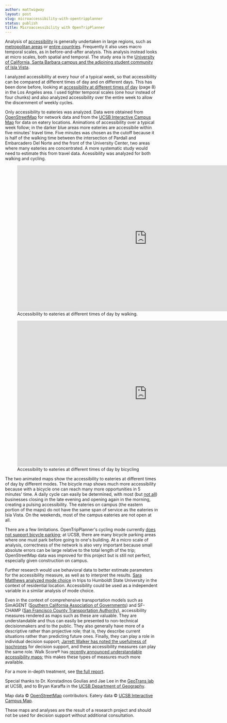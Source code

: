 ```yaml
---
author: mattwigway
layout: post
slug: microaccessibility-with-opentripplanner
status: publish
title: Microaccessibility with OpenTripPlanner
---
```


Analysis of [accessibility](http://www.vtpi.org/tdm/tdm84.htm) is
generally undertaken in large regions, such as
[metropolitan areas](http://hdl.handle.net/1721.1/32414) or
[entire countries](http://dx.doi.org/10.1080/00045608.2012.689240). Frequently
it also uses macro temporal scales, as in before-and-after
analysis. This analysis instead looks at micro scales, both spatial
and temporal. The study area is the
[University of California, Santa Barbara campus and the adjoining student community of Isla Vista](http://www.openstreetmap.org/?lat=34.41272&lon=-119.85839&zoom=15&layers=M).

I analyzed accessibility at every hour of a typical week, so that
accessibility can be compared at different times of day and on
different days. This has been done before, looking at
[accessibility at different times of day](http://www.scag.ca.gov/modeling/pdf/ABM/ABMreport01_Overview.pdf#page=8)
(page 8) in the Los Angeles area. I used tighter temporal scales (one
hour instead of four chunks) and also analyzed accessibility over the
entire week to allow the discernment of weekly cycles.

Only accessibility to eateries was analyzed. Data were obtained from
[OpenStreetMap](http://www.openstreetmap.org) for network data and
from the [UCSB Interactive Campus Map](http://map.geog.ucsb.edu) for
data on eatery locations. Animations of accessibility over a typical
week follow; in the darker blue areas more eateries are accessibile
within five minutes' travel time. Five minutes was chosen as the
cutoff because it is half of the walking time between the intersection
of Pardall and Embarcadero Del Norte and the front of the University
Center, two areas where many eateries are concentrated. A more
systematic study would need to estimate this from travel
data. Acessibility was analyzed for both walking and cycling.

<figure>
  <iframe width="853" height="480"
  src="https://www.youtube-nocookie.com/embed/jrZURxZrJaU?rel=0"
  frameborder="0" allowfullscreen="yes"></iframe>
  <figcaption>Accessibility to eateries at different times of day by
  walking.</figcaption>
</figure>

<figure>
  <iframe width="853" height="480"
  src="https://www.youtube-nocookie.com/embed/PTEvVajxdbc?rel=0"
  frameborder="0" allowfullscreen="yes"></iframe>
  <figcaption>Accessibility to eateries at different times of day by
  bicycling</figcaption>
</figure>

The two animated maps show the accessibility to eateries at different
times of day by different modes. The bicycle map shows much more
accessibility because with a bicycle one can reach many more
opportunities in 5 minutes' time. A daily cycle can easily be
determined, with most (but
[not all](https://www.google.com/search?q=freebirds+world+burrito+isla+vista))
businesses closing in the late evening and opening again in the
morning, creating a pulsing accessibility. The eateries on campus (the
eastern portion of the maps) do not have the same span of service as
the eateries in Isla Vista. On the weekends, most of the campus
eateries are not open at all.

There are a few limitations. OpenTripPlanner's cycling mode currently
[does not support bicycle parking](https://www.github.com/openplans/OpenTripPlanner/issues/865);
at UCSB, there are many bicycle parking areas where one must park
before going to one's building. At a micro scale of analysis,
correctness of the network is also very important because small
absolute errors can be large relative to the total length of the trip;
OpenStreetMap data was improved for this project but is still not
perfect, especially given construction on campus.

Further research would use behavioral data to better estimate
parameters for the accessibility measure, as well as to interpret the
results. [Sara Matthews analyzed mode choice](http://hdl.handle.net/10211.2/2930)
in trips to Humboldt State University in the context of residential
location. Accessibility could be used as a independent variable in a
similar analysis of mode choice.

Even in the context of comprehensive transportation models such as
SimAGENT
([Southern California Association of Governments](http://www.scag.ca.gov/))
and SF-CHAMP
([San Francisco County Transportation Authority](http://www.sfcta.org/)),
accessibility measures rendered as maps such as these are
valuable. They are understandable and thus can easily be presented to
non-technical decisionmakers and to the public. They also generally
have more of a descriptive rather than projective role; that is, they
describe current situations rather than predicting future
ones. Finally, they can play a role in individual decision support;
[Jarrett Walker has noted the usefulness of isochrones](http://www.humantransit.org/2012/11/the-need-for-maps-of-your-freedom.html)
for decision support, and these accessibility measures can play the
same role. Walk Score® has
[recently announced understandable accessibility maps](http://blog.walkscore.com/2013/04/choicemaps-new-way-to-measure-neighborhoods/);
this makes these types of measures much more available.

For a more in-depth treatment, see [the full report](/publications/2013/Conway-Accessibility-UCSB.pdf).

<div class="boilerplate">

Special thanks to Dr. Konstadinos Goulias and Jae Lee in the
<a href="http://www.geog.ucsb.edu/geotrans/">GeoTrans lab</a> at UCSB, and to
Bryan Karaffa in the
<a href="http://geog.ucsb.edu">UCSB Department of Geography</a>.

Map data © <a href="http://www.openstreetmap.org">OpenStreetMap</a>
contributors. Eatery data ©
<a href="http://map.geog.ucsb.edu">UCSB Interactive Campus Map</a>.

These maps and analyses are the result of a research project and
should not be used for decision support without additional consultation.

</div>

